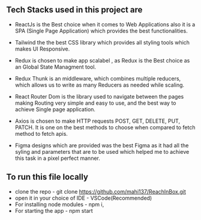 ## Tech Stacks used in this project are
-   ReactJs is the Best choice when it comes to Web Applications also it is a SPA (Single Page Application) which provides the best functionalities.
    
-   Tailwind the the best CSS library which provides all styling tools which makes UI Responsive. 
   
-   Redux is chosen to make app scalabel , as Redux is the Best choice as an Global State Managment tool.
  
-   Redux Thunk is an middleware, which combines multiple reducers, which allows us to write as many Reducers as needed while scaling.
  
-   React Router Dom is the library used to navigate between the pages making Routing very simple and easy to use, and the best way to achieve Single page application.
  
-   Axios is chosen to make HTTP requests POST, GET,  DELETE, PUT, PATCH. It is one on the best methods to choose when compared to fetch method to fetch apis.
  
-   Figma designs which are provided was the best Figma as it had all the syling and parameters that are to be used which helped me to achieve this task in a pixel perfect manner.
  

## To run this file locally
- clone the repo - git clone https://github.com/mahi137/ReachInBox.git
- open it in your choice of IDE - VSCode(Recommended)
- For installing node modules - npm i,
- For starting the app - npm start
